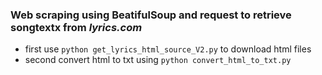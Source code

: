 ### Web scraping using BeatifulSoup and request to retrieve songtextx from *lyrics.com*

- first use ```python get_lyrics_html_source_V2.py``` to download html files
- second convert html to txt using  ```python convert_html_to_txt.py```  
